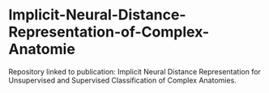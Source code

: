 # Implicit-Neural-Distance-Representation-of-Complex-Anatomie
Repository linked to publication: Implicit Neural Distance Representation for Unsupervised and Supervised Classification of Complex Anatomies.
